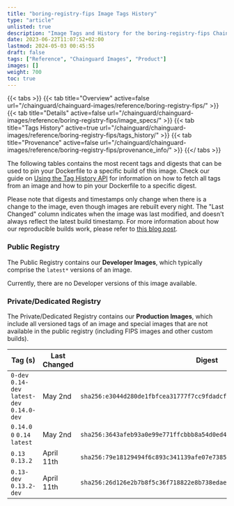 ```yaml
---
title: "boring-registry-fips Image Tags History"
type: "article"
unlisted: true
description: "Image Tags and History for the boring-registry-fips Chainguard Image"
date: 2023-06-22T11:07:52+02:00
lastmod: 2024-05-03 00:45:55
draft: false
tags: ["Reference", "Chainguard Images", "Product"]
images: []
weight: 700
toc: true
---
```


{{< tabs >}}
{{< tab title="Overview" active=false url="/chainguard/chainguard-images/reference/boring-registry-fips/" >}}
{{< tab title="Details" active=false url="/chainguard/chainguard-images/reference/boring-registry-fips/image_specs/" >}}
{{< tab title="Tags History" active=true url="/chainguard/chainguard-images/reference/boring-registry-fips/tags_history/" >}}
{{< tab title="Provenance" active=false url="/chainguard/chainguard-images/reference/boring-registry-fips/provenance_info/" >}}
{{</ tabs >}}

The following tables contains the most recent tags and digests that can be used to pin your Dockerfile to a specific build of this image. Check our guide on [Using the Tag History API](/chainguard/chainguard-images/using-the-tag-history-api/) for information on how to fetch all tags from an image and how to pin your Dockerfile to a specific digest.

Please note that digests and timestamps only change when there is a change to the image, even though images are rebuilt every night. The "Last Changed" column indicates when the image was last modified, and doesn't always reflect the latest build timestamp. For more information about how our reproducible builds work, please refer to [this blog post](https://www.chainguard.dev/unchained/reproducing-chainguards-reproducible-image-builds).

### Public Registry
The Public Registry contains our **Developer Images**, which typically comprise the `latest*` versions of an image.

Currently, there are no Developer versions of this image available.

### Private/Dedicated Registry
The Private/Dedicated Registry contains our **Production Images**, which include all versioned tags of an image and special images that are not available in the public registry (including FIPS images and other custom builds).

| Tag (s)                                       | Last Changed | Digest                                                                    |
|-----------------------------------------------|--------------|---------------------------------------------------------------------------|
|  `0-dev` `0.14-dev` `latest-dev` `0.14.0-dev` | May 2nd      | `sha256:e3044d280de1fbfcea31777f7cc9fdadcfded76c96a45b593d344722344ec5dc` |
|  `0.14.0` `0` `0.14` `latest`                 | May 2nd      | `sha256:3643afeb93a0e99e771ffcbbb8a54d0ed4b9b27dfc5e0bcb366667bf80116e1a` |
|  `0.13` `0.13.2`                              | April 11th   | `sha256:79e18129494f6c893c341139afe07e738567c1d3364ff3392fa0a43d3bcbce9c` |
|  `0.13-dev` `0.13.2-dev`                      | April 11th   | `sha256:26d126e2b7b8f5c36f718822e8b738edaeb00ad209626a43fadf821b9c85c2f2` |

